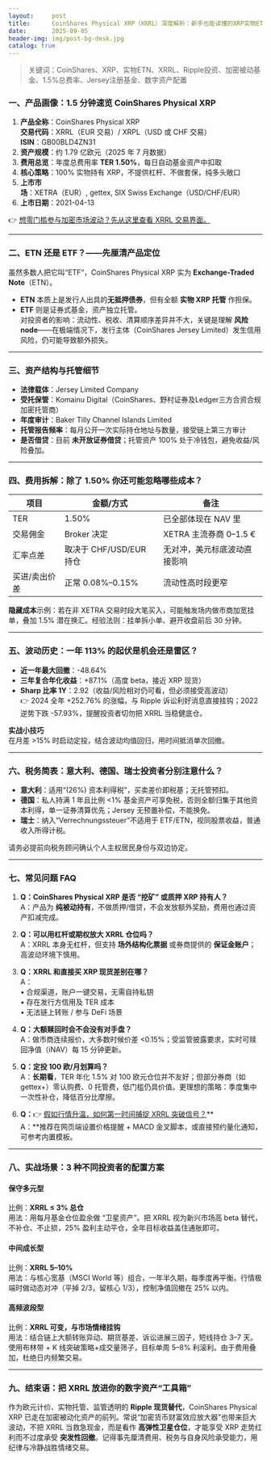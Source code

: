```yaml
---
layout:     post
title:      CoinShares Physical XRP（XRRL）深度解析：新手也能读懂的XRP实物ETN
date:       2025-09-05
header-img: img/post-bg-desk.jpg
catalog: true
---
```


> 关键词：CoinShares、XRP、实物ETN、XRRL、Ripple投资、加密被动基金、1.5%总费率、Jersey注册基金、数字资产配置

### 一、产品画像：1.5 分钟速览 CoinShares Physical XRP
1. **产品全称**：CoinShares Physical XRP  
   **交易代码**：XRRL（EUR 交易）/ XRPL（USD 或 CHF 交易）  
   **ISIN**：GB00BLD4ZN31  
2. **资产规模**：约 1.79 亿欧元（2025 年 7 月数据）  
3. **费用总览**：年度总费用率 **TER 1.50%**，每日自动基金资产中扣取  
4. **核心策略**：100% 实物持有 XRP，不提供杠杆、不做套保，纯多头敞口  
5. **上市市场**：XETRA（EUR）, gettex, SIX Swiss Exchange（USD/CHF/EUR）  
6. **上市日期**：2021-04-13  

👉 [想零门槛参与加密市场波动？先从这里查看 XRRL 交易界面。](https://okxdog.com/)

---

### 二、ETN 还是 ETF？——先厘清产品定位
虽然多数人把它叫“ETF”，CoinShares Physical XRP 实为 **Exchange-Traded Note**（ETN）。  
- **ETN** 本质上是发行人出具的**无抵押债券**，但有全额 **实物 XRP 托管** 作担保。  
- **ETF** 则是证券式基金，资产独立托管。  
对投资者的影响：流动性、税收、清算顺序差异并不大，关键是理解 **风险 node**——在极端情况下，发行主体（CoinShares Jersey Limited）发生信用风险，仍可能导致额外损失。

---

### 三、资产结构与托管细节
- **法律载体**：Jersey Limited Company  
- **受托保管**：Komainu Digital（CoinShares、野村证券及Ledger三方合资合规加密托管商）  
- **年度审计**：Baker Tilly Channel Islands Limited  
- **托管报告频率**：每月公开一次实际持仓地址与数量，接受链上第三方审计  
- **是否借贷**：目前 **未开放证券借贷**；托管资产 100% 处于冷钱包，避免收益/风险叠加。

---

### 四、费用拆解：除了 1.50% 你还可能忽略哪些成本？
| 项目 | 金额/方式 | 备注 |
| --- | --- | --- |
| TER | 1.50% | 已全部体现在 NAV 里 |
| 交易佣金 | Broker 决定 | XETRA 主流券商 0–1.5 € |
| 汇率点差 | 取决于 CHF/USD/EUR 持仓 | 无对冲，美元标底波动直接影响 |
| 买进/卖出价差 | 正常 0.08%–0.15% | 流动性高时段更窄 |

**隐藏成本**示例：若在非 XETRA 交易时段大笔买入，可能触发场内做市商加宽挂单，叠加 1.5% 潜在换汇。经验法则：挂单拆小单、避开收盘前后 30 分钟。

---

### 五、波动历史：一年 113% 的起伏是机会还是雷区？
- **近一年最大回撤**：-48.64%  
- **三年复合年化收益**：+87.1%（高度 beta，接近 XRP 现货）  
- **Sharp 比率 1Y**：2.92（收益/风险相对仍可看，但必须接受高波动）  
👉 2024 全年 +252.76% 的涨幅，与 Ripple 诉讼利好消息直接挂钩；2022 逆势下跌 -57.93%，提醒投资者切勿把 XRRL 当稳健底仓。

**实战小技巧**  
在月差 >15% 时启动定投，结合波动均值回归，用时间抵消单次回撤。

---

### 六、税务简表：意大利、德国、瑞士投资者分别注意什么？
- **意大利**：适用“\(26\%\) 资本利得税”，买卖差价即税基；无托管预扣。  
- **德国**：私人持满 1 年且比例 <1% 基金资产可享免税，否则全额归集于其他资本利得，单一证券清算优先；Jersey 无预置补偿，不能换免。  
- **瑞士**：纳入“Verrechnungssteuer”不适用于 ETF/ETN，视同股票收益，普通收入所得计税。  

请务必提前向税务顾问确认个人主权居民身份与双边协定。

---

### 七、常见问题 FAQ
1. **Q：CoinShares Physical XRP 是否 “挖矿” 或质押 XRP 持有人？**  
   A：产品为 **纯被动持有**，不做质押/借贷，不会发放额外奖励，费用也通过资产扣减完成。

2. **Q：可以用杠杆或期权放大 XRRL 仓位吗？**  
   A：XRRL 本身无杠杆，但支持 **场外结构化票据** 或券商提供的 **保证金账户**；高波动环境下慎用。

3. **Q：XRRL 和直接买 XRP 现货差别在哪？**  
   A：  
   • 合规渠道，账户一键交易，无需自持私钥  
   • 存在发行方信用及 TER 成本  
   • 无法链上转账 / 参与 DeFi 场景

4. **Q：大额赎回时会不会没有对手盘？**  
   A：做市商连续报价，大多数时候价差 <0.15%；受监管披露要求，实时可赎回净值（iNAV）每 15 分钟更新。

5. **Q：定投 100 欧/月划算吗？**  
   A：**长期看**，TER 年化 1.5% 对 100 欧元仓位并不友好；但部分券商（如 gettex+）零认购费、0 托管费，低门槛仍具价值。更理想的策略：季度集中一次性补仓，降低百分比摩擦。

6. **Q：**👉 [假如行情升温，如何第一时间捕捉 XRRL 突破信号？](https://okxdog.com/)**  
   A：**推荐在网页端设置价格提醒 + MACD 金叉脚本，或直接预约量化通知，可参考内置模板。

---

### 八、实战场景：3 种不同投资者的配置方案

#### 保守多元型
比例：**XRRL ≤ 3% 总仓**  
用法：用每月基金仓位盈余做 “卫星资产”。把 XRRL 视为新兴市场高 beta 替代，不补仓、不止损，25% 盈利主动平仓，全年目标收益盖住通胀即可。

#### 中间成长型
比例：**XRRL 5–10%**  
用法：与核心宽基（MSCI World 等）组合，一年半久期，每季度再平衡。行情极端时做动态对冲（平掉 2/3，留核心 1/3），控制净值回撤在 25% 以内。

#### 高频波段型
比例：**XRRL 可变，与市场情绪挂钩**  
用法：结合链上大额转账异动、期货基差、诉讼进展三因子，短线持仓 3–7 天。使用布林带 + K 线突破策略+成交量筛子，目标单周 5–8% 利滚利。由于费用叠加，杜绝日内频繁交易。

---

### 九、结束语：把 XRRL 放进你的数字资产“工具箱”
作为欧元计价、实物托管、监管透明的 **Ripple 现货替代**，CoinShares Physical XRP 已走在加密被动化资产的前列。常说“加密货币财富效应放大器”也带来巨大波动，不把 XRRL 当救急现金，而是看作 **高弹性卫星仓位**，才能享受 XRP 走势红利而不过度承受 **突发性回撤**。记得事先厘清费用、税务与自身风险承受能力，用纪律与冷静战胜情绪交易。